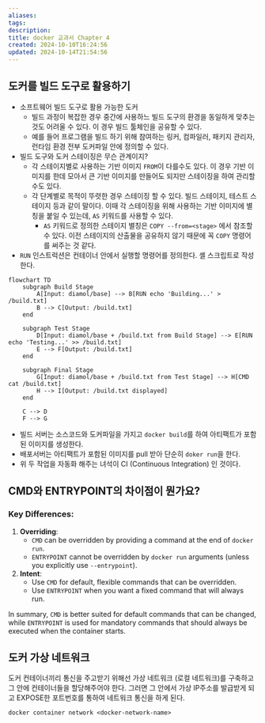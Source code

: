 ```yaml
---
aliases: 
tags: 
description:
title: docker 교과서 Chapter 4
created: 2024-10-10T16:24:56
updated: 2024-10-14T21:54:56
---
```


## 도커를 빌드 도구로 활용하기

- 소프트웨어 빌드 도구로 활용 가능한 도커
	- 빌드 과정이 복잡한 경우 중간에 사용하느 빌드 도구의 환경을 동일하게 맞추는 것도 어려울 수 있다. 이 경우 빌드 툴체인을 공유할 수 있다. 
	- 예를 들어 프로그램을 빌드 하기 위해 참여하는 링커, 컴파일러, 패키지 관리자, 런타임 환경 전부 도커파일 안에 정의할 수 있다.
- 빌드 도구와 도커 스테이징은 무슨 관계이지?
	- 각 스테이지별로 사용하는 기반 이미지 `FROM`이 다를수도 있다. 이 경우 기반 이미지를 한데 모아서 큰 기반 이미지를 만들어도 되지만 스테이징을 하여 관리할 수도 있다.
	- 각 단계별로 목적이 뚜렷한 경우 스테이징 할 수 있다. 빌드 스테이지, 테스트 스테이지 등과 같이 말이다. 이때 각 스테이징을 위해 사용하는 기반 이미지에 별칭을 붙일 수 있는데, `AS` 키워드를 사용할 수 있다.
		- `AS` 키워드로 정의한 스테이지 별칭은 `COPY --from=<stage>` 에서 참조할 수 있다. 이전 스테이지의 산출물을 공유하지 않기 때문에 꼭 `COPY` 명령어를 써주는 것 같다.
- `RUN` 인스트럭션은 컨테이너 안에서 실행할 명령어를 정의한다. 셸 스크립트로 작성한다.

```mermaid
flowchart TD
    subgraph Build Stage
        A[Input: diamol/base] --> B[RUN echo 'Building...' > /build.txt]
        B --> C[Output: /build.txt]
    end

    subgraph Test Stage
        D[Input: diamol/base + /build.txt from Build Stage] --> E[RUN echo 'Testing...' >> /build.txt]
        E --> F[Output: /build.txt]
    end

    subgraph Final Stage
        G[Input: diamol/base + /build.txt from Test Stage] --> H[CMD cat /build.txt]
        H --> I[Output: /build.txt displayed]
    end

    C --> D
    F --> G
```

- 빌드 서버는 소스코드와 도커파일을 가지고  `docker build`를 하여 아티팩트가 포함된 이미지를 생성한다.
- 배포서버는 아티팩트가 포함된 이미지를 pull 받아 단순히 `doker run`을 한다.
- 위 두 작업을 자동화 해주는 녀석이 CI (Continuous Integration) 인 것이다.

## CMD와 ENTRYPOINT의 차이점이 뭔가요?

### Key Differences:

1. **Overriding**:
    - `CMD` can be overridden by providing a command at the end of `docker run`.
    - `ENTRYPOINT` cannot be overridden by `docker run` arguments (unless you explicitly use `--entrypoint`).
2. **Intent**:
    - Use `CMD` for default, flexible commands that can be overridden.
    - Use `ENTRYPOINT` when you want a fixed command that will always run.

In summary, `CMD` is better suited for default commands that can be changed, while `ENTRYPOINT` is used for mandatory commands that should always be executed when the container starts.

## 도커 가상 네트워크

도커 컨테이너끼리 통신을 주고받기 위해선 가상 네트워크 (로컬 네트워크)를 구축하고 그 안에 컨테이너들을 할당해주어야 한다. 그러면 그 안에서 가상 IP주소를 발급받게 되고 EXPOSE한 포트번호를 통하여 네트워크 통신을 하게 된다.

```
docker container network <docker-network-name>
```
